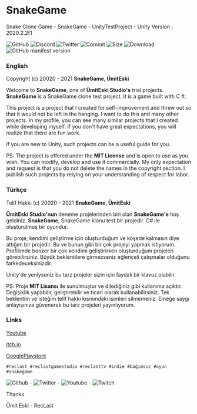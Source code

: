 # SnakeGame
Snake Clone Game - SnakeGame - UnityTestProject - Unity Version ; 2020.2.2f1

![GitHub](https://img.shields.io/github/license/RecLast/SnakeGame?logo=github) ![Discord](https://img.shields.io/discord/293337322508910593?logo=discord&logoColor=fff) ![Twitter](https://img.shields.io/twitter/follow/RecLastTV?style=social) ![Commit](https://img.shields.io/github/last-commit/RecLast/SnakeGame) ![Size](https://img.shields.io/github/repo-size/RecLast/SnakeGame) ![Download](https://img.shields.io/github/downloads/RecLast/SnakeGame/total) ![GitHub manifest version](https://img.shields.io/github/manifest-json/v/RecLast/SnakeGame)

### English

Copyright (c) 20020 - 2021 **SnakeGame, ÜmitEski**

Welcome to **SnakeGame**, one of **ÜmitEski Studio's** trial projects. **SnakeGame** is a SnakeGame clone test project. It is a game built with C #.

This project is a project that I created for self-improvement and threw out so that it would not be left in the hanging. I want to do this and many other projects. In my profile, you can see many similar projects that I created while developing myself. If you don't have great expectations, you will realize that there are fun work.

If you are new to Unity, such projects can be a useful guide for you.

PS: The project is offered under the **MIT License** and is open to use as you wish. You can modify, develop and use it commercially. My only expectation and request is that you do not delete the names in the copyright section. I publish such projects by relying on your understanding of respect for labor.

### Türkçe

Telif Hakkı (c) 20020 - 2021 **SnakeGame, ÜmitEski**

**ÜmitEski Studio'nun** deneme projelerinden biri olan **SnakeGame'e** hoş geldiniz. **SnakeGame**, SnakeGame klonu test bir projedir. C# ile oluşturulmuş bir oyundur.

Bu proje, kendimi geliştirme için oluşturduğum ve köşede kalmasın diye attığım bir projedir. Bu ve bunun gibi bir çok projeyi yapmak istiyorum. Profilimde benzer bir çok kendimi geliştirirken oluşturduğum projeleri görebilirsiniz. Büyük beklentilere girmezseniz eğlenceli çalışmalar olduğunu farkedeceksinizdir.

Unity'de yeniyseniz bu tarz projeler sizin için faydalı bir klavuz olabilir.

PS: Proje **MIT Lisansı** ile sunulmuştur ve dilediğiniz gibi kullanıma açıktır. Değişiklik yapabilir, geliştirebilir ve ticari olarak kullanabilirsiniz. Tek beklentim ve isteğim telif hakkı kısmındaki isimleri silmemeniz. Emeğe saygı anlayışınıza güvenerek bu tarz projeleri yayınlıyorum.

### Links

[Youtube](#) 

[itch.io](#)

[GooglePlaystore](#)

`#reclast #reclastgamestudio #reclasttv #indie #bağımsız #oyun #snakegame`

![Github](https://img.shields.io/github/followers/RecLast?style=social) - ![Twitter](https://img.shields.io/twitter/follow/RecLastTV?style=social) - ![Youtube](https://img.shields.io/youtube/views/R15MQj-RHUo?style=social) - ![Twitch](https://img.shields.io/twitch/status/RecLastTV?style=social)

Thanks 

Ümit Eski - RecLast
